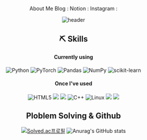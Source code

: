
<div align="center">

  About Me
  Blog : 
  Notion : 
  Instagram : 

  
  ![header](https://capsule-render.vercel.app/api?type=wave&color=auto)
  <br/>
  ## ⛏ Skills
  #### Currently using
  ![Python](https://img.shields.io/badge/python-3670A0?style=for-the-badge&logo=python&logoColor=ffdd54)
  ![PyTorch](https://img.shields.io/badge/PyTorch-%23EE4C2C.svg?style=for-the-badge&logo=PyTorch&logoColor=white)
  ![Pandas](https://img.shields.io/badge/pandas-%23150458.svg?style=for-the-badge&logo=pandas&logoColor=white)
  ![NumPy](https://img.shields.io/badge/numpy-%23013243.svg?style=for-the-badge&logo=numpy&logoColor=white)
  ![scikit-learn](https://img.shields.io/badge/scikit--learn-%23F7931E.svg?style=for-the-badge&logo=scikit-learn&logoColor=white)
  #### Once I've used
  ![HTML5](https://img.shields.io/badge/html5-%23E34F26.svg?style=for-the-badge&logo=html5&logoColor=white)
  <img src="https://img.shields.io/badge/css-1572B6?style=for-the-badge&logo=css3&logoColor=white"> 
  <img src="https://img.shields.io/badge/bootstrap-7952B3?style=for-the-badge&logo=bootstrap&logoColor=white">
  ![C++](https://img.shields.io/badge/c++-%2300599C.svg?style=for-the-badge&logo=c%2B%2B&logoColor=white)
  ![Linux](https://img.shields.io/badge/Linux-FCC624?style=for-the-badge&logo=linux&logoColor=black)
  <img src="https://img.shields.io/badge/flask-000000?style=for-the-badge&logo=flask&logoColor=white">
  <img src="https://img.shields.io/badge/mongoDB-47A248?style=for-the-badge&logo=MongoDB&logoColor=white">

  ## Ploblem Solving & Github
  [![Solved.ac프로필](http://mazassumnida.wtf/api/generate_badge?boj=jinsig98)](https://solved.ac/jinsig98)
  ![Anurag's GitHub stats](https://github-readme-stats.vercel.app/api?username=깃허브아이디&hide=contribs,prs&show_icons=true&theme=테마)
</div>
